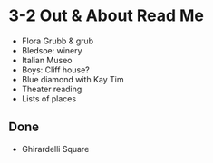 # 3-2 Out & About Read Me

* Flora Grubb & grub
* Bledsoe: winery
* Italian Museo
* Boys: Cliff house?
* Blue diamond with Kay Tim
* Theater reading
* Lists of places

  

## Done

* Ghirardelli Square